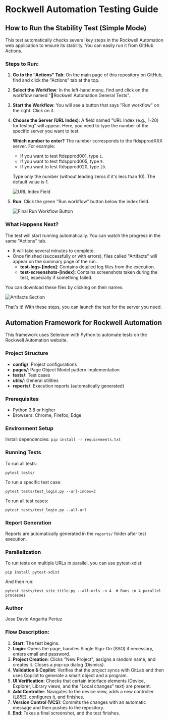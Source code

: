 # Rockwell Automation Testing Guide

## How to Run the Stability Test (Simple Mode)

This test automatically checks several key steps in the Rockwell Automation web application to ensure its stability. You can easily run it from GitHub Actions.

### Steps to Run:

1. **Go to the "Actions" Tab**: On the main page of this repository on GitHub, find and click the "Actions" tab at the top.

2. **Select the Workflow**: In the left-hand menu, find and click on the workflow named "🤖Rockwell Automation General Tests".

3. **Start the Workflow**: You will see a button that says "Run workflow" on the right. Click on it.

4. **Choose the Server (URL Index)**: A field named "URL Index (e.g., 1-20) for testing" will appear. Here, you need to type the number of the specific server you want to test.

   **Which number to enter?** The number corresponds to the ftdspprodXXX server. For example:
   - If you want to test ftdspprod001, type `1`.
   - If you want to test ftdspprod005, type `5`.
   - If you want to test ftdspprod020, type `20`.

   Type only the number (without leading zeros if it's less than 10). The default value is 1.

   ![URL Index Field](assets/images/url-index-field.png)

5. **Run**: Click the green "Run workflow" button below the index field.

   ![Final Run Workflow Button](assets/images/final-run-button.png)

### What Happens Next?

The test will start running automatically. You can watch the progress in the same "Actions" tab.

- It will take several minutes to complete.
- Once finished (successfully or with errors), files called "Artifacts" will appear on the summary page of the run.
  - **test-logs-[index]**: Contains detailed log files from the execution.
  - **test-screenshots-[index]**: Contains screenshots taken during the test, especially if something failed.

You can download these files by clicking on their names.

![Artifacts Section](assets/images/artifacts-section.png)

That's it! With these steps, you can launch the test for the server you need.

## Automation Framework for Rockwell Automation

This framework uses Selenium with Python to automate tests on the Rockwell Automation website.

### Project Structure

- **config/**: Project configurations
- **pages/**: Page Object Model pattern implementation
- **tests/**: Test cases
- **utils/**: General utilities
- **reports/**: Execution reports (automatically generated)

### Prerequisites

- Python 3.8 or higher
- Browsers: Chrome, Firefox, Edge

### Environment Setup

Install dependencies: `pip install -r requirements.txt`

### Running Tests

To run all tests:
```
pytest tests/
```

To run a specific test case:
```
pytest tests/test_login.py --url-index=3
```

To run all test cases:
```
pytest tests/test_login.py --all-url
```

### Report Generation

Reports are automatically generated in the `reports/` folder after test execution.

### Parallelization

To run tests on multiple URLs in parallel, you can use pytest-xdist:

```
pip install pytest-xdist
```

And then run:

```
pytest tests/test_site_title.py --all-urls -n 4  # Runs in 4 parallel processes
```

### Author

Jose David Angarita Pertuz

### Flow Description:

1. **Start**: The test begins.
2. **Login**: Opens the page, handles Single Sign-On (SSO) if necessary, enters email and password.
3. **Project Creation**: Clicks "New Project", assigns a random name, and creates it. Closes a pop-up dialog (Dismiss).
4. **Validation & Copilot**: Verifies that the project syncs with GitLab and then uses Copilot to generate a smart object and a program.
5. **UI Verification**: Checks that certain interface elements (Device, Explorer, Library views, and the "Local changes" text) are present.
6. **Add Controller**: Navigates to the device view, adds a new controller (L85E), configures it, and finishes.
7. **Version Control (VCS)**: Commits the changes with an automatic message and then pushes to the repository.
8. **End**: Takes a final screenshot, and the test finishes.